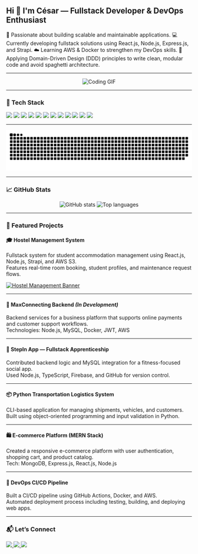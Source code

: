 <h2 align="left">Hi 👋 I'm César — Fullstack Developer & DevOps Enthusiast</h2>

<p align="left">
🔧 Passionate about building scalable and maintainable applications.  
💻 Currently developing fullstack solutions using React.js, Node.js, Express.js, and Strapi.  
☁️ Learning AWS & Docker to strengthen my DevOps skills.  
🧩 Applying Domain-Driven Design (DDD) principles to write clean, modular code and avoid spaghetti architecture.  
</p>

---

<div align="center">
  <img src="https://media.giphy.com/media/f3iwJFOVOwuy7K6FFw/giphy.gif" height="150" alt="Coding GIF" />
</div>

---

### 🧠 Tech Stack

<div align="left">
  <img src="https://cdn.jsdelivr.net/gh/devicons/devicon/icons/javascript/javascript-original.svg" height="40" />
  <img src="https://cdn.jsdelivr.net/gh/devicons/devicon/icons/typescript/typescript-original.svg" height="40" />
  <img src="https://cdn.jsdelivr.net/gh/devicons/devicon/icons/react/react-original.svg" height="40" />
  <img src="https://cdn.jsdelivr.net/gh/devicons/devicon/icons/jest/jest-plain.svg" height="40" />
  <img src="https://cdn.jsdelivr.net/gh/devicons/devicon/icons/storybook/storybook-original.svg" height="40" />
  <img src="https://cdn.jsdelivr.net/gh/devicons/devicon/icons/nodejs/nodejs-original.svg" height="40" />
  <img src="https://cdn.jsdelivr.net/gh/devicons/devicon/icons/php/php-original.svg" height="40" />
  <img src="https://cdn.jsdelivr.net/gh/devicons/devicon/icons/mysql/mysql-original.svg" height="40" />
  <img src="https://cdn.jsdelivr.net/gh/devicons/devicon/icons/postgresql/postgresql-original.svg" height="40" />
  <img src="https://cdn.jsdelivr.net/gh/devicons/devicon/icons/bootstrap/bootstrap-original.svg" height="40" />
  <img src="https://cdn.jsdelivr.net/gh/devicons/devicon/icons/python/python-original.svg" height="40" />
  <img src="https://cdn.jsdelivr.net/gh/devicons/devicon/icons/amazonwebservices/amazonwebservices-original.svg" height="40" />
</div>

---

<div align="center">
<picture>
  <source media="(prefers-color-scheme: dark)" srcset="https://raw.githubusercontent.com/platane/snk/output/github-contribution-grid-snake-dark.svg">
  <source media="(prefers-color-scheme: light)" srcset="https://raw.githubusercontent.com/platane/snk/output/github-contribution-grid-snake.svg">
  <img alt="Snake contribution graph" src="https://raw.githubusercontent.com/platane/snk/output/github-contribution-grid-snake.svg">
</picture>
</div>

---

### 📈 GitHub Stats

<div align="center">
  <img src="https://github-readme-stats.vercel.app/api?username=ipso-ferro&hide_title=false&hide_rank=true&show_icons=true&include_all_commits=true&count_private=true&theme=gruvbox&locale=en&hide_border=false" height="150" alt="GitHub stats" />
  <img src="https://github-readme-stats.vercel.app/api/top-langs?username=ipso-ferro&locale=en&hide_title=false&layout=compact&card_width=320&langs_count=6&theme=gruvbox&hide_border=false" height="150" alt="Top languages" />
</div>

---

### 🚀 Featured Projects

#### 🎓 Hostel Management System  
Fullstack system for student accommodation management using React.js, Node.js, Strapi, and AWS S3.  
Features real-time room booking, student profiles, and maintenance request flows.

[![Hostel Management Banner](https://i.imgur.com/IQ4u6hO.png)](https://github.com/ipso-ferro/hostel-management-system)

---

#### 💼 MaxConnecting Backend *(In Development)*  
Backend services for a business platform that supports online payments and customer support workflows.  
Technologies: Node.js, MySQL, Docker, JWT, AWS


---

#### 🏃 StepIn App — Fullstack Apprenticeship  
Contributed backend logic and MySQL integration for a fitness-focused social app.  
Used Node.js, TypeScript, Firebase, and GitHub for version control.



---

#### 📦 Python Transportation Logistics System  
CLI-based application for managing shipments, vehicles, and customers.  
Built using object-oriented programming and input validation in Python.

---

#### 🛍 E-commerce Platform (MERN Stack)  
Created a responsive e-commerce platform with user authentication, shopping cart, and product catalog.  
Tech: MongoDB, Express.js, React.js, Node.js

---

#### 🔁 DevOps CI/CD Pipeline  
Built a CI/CD pipeline using GitHub Actions, Docker, and AWS.  
Automated deployment process including testing, building, and deploying web apps.

---

### 📬 Let’s Connect

<div align="left">
  <a href="mailto:cesar.ocampo.9457@gmail.com">
    <img src="https://img.shields.io/static/v1?message=Gmail&logo=gmail&label=&color=914D3F&logoColor=white&labelColor=&style=for-the-badge" height="35" />
  </a>
  <a href="https://www.linkedin.com/in/cesarocampoguzman/">
    <img src="https://img.shields.io/static/v1?message=LinkedIn&logo=linkedin&label=&color=4C6B8B&logoColor=white&labelColor=&style=for-the-badge" height="35" />
  <a href="https://github.com/ipso-ferro">
    <img src="https://img.shields.io/static/v1?message=GitHub&logo=github&label=&color=333333&logoColor=white&labelColor=&style=for-the-badge" height="35" />
  </a>
</div>

